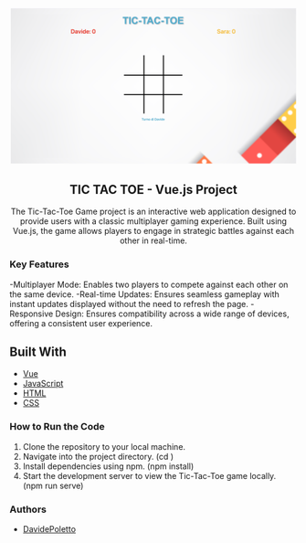 <p align="center">
  <a href="https://github.com/DavidePoletto/Tic-Tac-Toe-Tris">
    <img src="src/assets/IMG/Screenshot 2024-07-03 alle 17.29.58.png" width="500px">
  </a>
</p>

<h2 align="center">TIC TAC TOE - Vue.js Project</h2>
<p align="center">The Tic-Tac-Toe Game project is an interactive web application designed to provide users with a classic multiplayer gaming experience. Built using Vue.js, the game allows players to engage in strategic battles against each other in real-time.</p>


### Key Features
-Multiplayer Mode: Enables two players to compete against each other on the same device.
-Real-time Updates: Ensures seamless gameplay with instant updates displayed without the need to refresh the page.
-Responsive Design: Ensures compatibility across a wide range of devices, offering a consistent user experience.

## Built With
* [Vue]()
* [JavaScript]()
* [HTML]()
* [CSS]()

### How to Run the Code
1. Clone the repository to your local machine.
2. Navigate into the project directory. (cd <project-directory>)
3. Install dependencies using npm. (npm install)
4. Start the development server to view the Tic-Tac-Toe game locally. (npm run serve)

### Authors

- [DavidePoletto](https://github.com/DavidePoletto)

